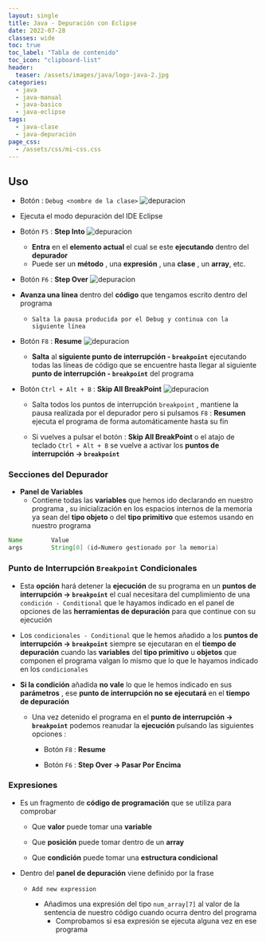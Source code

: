 ```yaml
---
layout: single
title: Java - Depuración con Eclipse
date: 2022-07-28
classes: wide
toc: true
toc_label: "Tabla de contenido"
toc_icon: "clipboard-list"
header:
  teaser: /assets/images/java/logo-java-2.jpg
categories:
  - java
  - java-manual
  - java-basico
  - java-eclipse
tags:
  - java-clase
  - java-depuración
page_css: 
  - /assets/css/mi-css.css
---
```


## Uso

* Botón : ``Debug <nombre de la clase>`` ![depuracion](/blog/assets/images/depuracion_imagenes/Depuracion_Debug_Basico.png)

* Ejecuta el modo depuración del IDE Eclipse

* Botón ``F5`` : **Step Into** ![depuracion](/blog/assets/images/depuracion_imagenes/Depuracion_F5_Step_Into.png)

  * **Entra** en el **elemento actual** el cual se este **ejecutando** dentro del **depurador**
  * Puede ser un **método** , una **expresión** , una **clase** , un **array**, etc.

* Botón ``F6`` : **Step Over** ![depuracion](/blog/assets/images/depuracion_imagenes/Depuracion_F6_Step_Over.png)

* **Avanza una línea** dentro del **código** que tengamos escrito dentro del programa
  * ``Salta la pausa producida por el Debug y continua con la siguiente línea``

* Botón ``F8`` : **Resume** ![depuracion](/blog/assets/images/depuracion_imagenes/Depuracion_F6_Step_Over.png)

  * **Salta** al **siguiente punto de interrupción - ``breakpoint``**  ejecutando todas las líneas de código que se encuentre hasta llegar al siguiente **punto de interrupción - ``breakpoint``** del programa

* Botón ``Ctrl + Alt + B`` : **Skip All BreakPoint** ![depuracion](/blog/assets/images/depuracion_imagenes/Eliminar_todos_los_puntos.png)

  * Salta todos los puntos de interrupción ``breakpoint`` , mantiene la pausa realizada por el depurador pero si pulsamos ``F8`` : **Resumen** ejecuta el programa de forma automáticamente hasta su fin

  * Si vuelves a pulsar el botón : **Skip All BreakPoint** o el atajo de teclado ``Ctrl + Alt + B`` se vuelve a activar los **puntos de interrupción → ``breakpoint``**

### Secciones del Depurador

* **Panel de Variables**
  * Contiene todas las **variables** que hemos ido declarando en nuestro programa , su inicialización en los espacios internos de la memoria ya sean del **tipo objeto** o del **tipo primitivo** que estemos usando en nuestro programa

```java
Name        Value
args        String[0] (id=Numero gestionado por la memoria)
```

### Punto de Interrupción ``Breakpoint`` Condicionales

* Esta **opción** hará detener la **ejecución** de su programa en un **puntos de interrupción → ``breakpoint``** el cual necesitara del cumplimiento de una ``condición - Conditional`` que le hayamos indicado en el panel de opciones de las **herramientas de depuración** para que continue con su ejecución

* Los ``condicionales - Conditional`` que le hemos añadido a los **puntos de interrupción → ``breakpoint``** siempre se ejecutaran en el **tiempo de depuración** cuando las **variables** del **tipo primitivo** u **objetos** que componen el programa valgan lo mismo que lo que le hayamos indicado en los ``condicionales``
  
* **Si la condición** añadida **no vale** lo que le hemos indicado en sus **parámetros** , ese **punto de interrupción no se ejecutará** en el **tiempo de depuración**

  * Una vez detenido el programa en el **punto de interrupción → ``breakpoint``**  podemos reanudar la **ejecución** pulsando las siguientes opciones :

    * Botón ``F8`` : **Resume**
  
    * Botón ``F6`` : **Step Over → Pasar Por Encima**

### Expresiones

* Es un fragmento de **código de programación** que se utiliza para comprobar
  
  * Que **valor** puede tomar una **variable**

  * Que **posición** puede tomar dentro de un **array**
  
  * Que **condición** puede tomar una **estructura condicional**

* Dentro del **panel de depuración** viene definido por la frase
  
  * ``Add new expression``

    * Añadimos una expresión del tipo ``num_array[7]`` al valor de la sentencia de nuestro código cuando ocurra dentro del programa
      * Comprobamos si esa expresión se ejecuta alguna vez en ese programa
